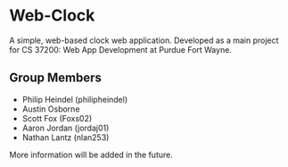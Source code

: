 # Web-Clock
A simple, web-based clock web application. Developed as a main project for CS 37200: Web App Development at Purdue Fort Wayne.
## Group Members
* Philip Heindel (philipheindel)
* Austin Osborne
* Scott Fox (Foxs02)
* Aaron Jordan (jordaj01)
* Nathan Lantz (nlan253)

More information will be added in the future.
